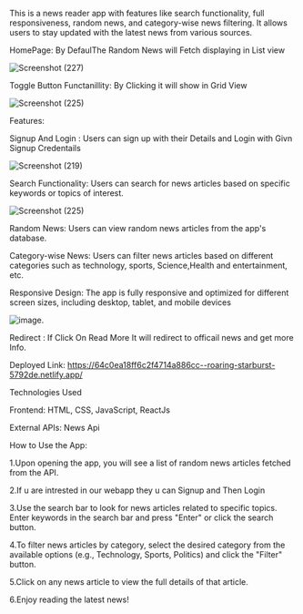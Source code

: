 This is a news reader app with features like search functionality, full responsiveness, random news, and category-wise news filtering. It allows users to stay updated with the latest news from various sources.

HomePage: By DefaulThe Random News will Fetch displaying in List view

![Screenshot (227)](https://github.com/karthikreddy552/triveousAssesment/assets/107270037/2e1f07ae-6324-4008-bb93-49a176d3eb4b)

Toggle Button Functanillity: By Clicking it will show in Grid View

![Screenshot (225)](https://github.com/karthikreddy552/triveousAssesment/assets/107270037/5d1cfec1-1391-454c-961a-ce9be60cf16c)

Features:

Signup And Login : Users can sign up with their Details and Login with Givn Signup Credentails

![Screenshot (219)](https://github.com/karthikreddy552/triveousAssesment/assets/107270037/f753d01c-2652-45b1-85d7-55cb639296c2)


Search Functionality: Users can search for news articles based on specific keywords or topics of interest.

![Screenshot (225)](https://github.com/karthikreddy552/triveousAssesment/assets/107270037/7ff1e532-bed0-4473-9186-a7e8034842be)


Random News: Users can view random news articles from the app's database.

Category-wise News: Users can filter news articles based on different categories such as technology, sports, Science,Health and entertainment, etc.

Responsive Design: The app is fully responsive and optimized for different screen sizes, including desktop, tablet, and mobile devices

![image](https://github.com/karthikreddy552/triveousAssesment/assets/107270037/742233a0-8846-4f04-a4af-11822f4c692b).

Redirect : If Click On Read More It will redirect to officail news and get more Info.

Deployed Link: https://64c0ea18ff6c2f4714a886cc--roaring-starburst-5792de.netlify.app/

Technologies Used

Frontend: HTML, CSS, JavaScript, ReactJs

External APIs: News Api

How to Use the App:

1.Upon opening the app, you will see a list of random news articles fetched from the API.

2.If u are intrested in our webapp they u can Signup and Then Login

3.Use the search bar to look for news articles related to specific topics. Enter keywords in the search bar and press "Enter" or click the search button.

4.To filter news articles by category, select the desired category from the available options (e.g., Technology, Sports, Politics) and click the "Filter" button.

5.Click on any news article to view the full details of that article.

6.Enjoy reading the latest news!


